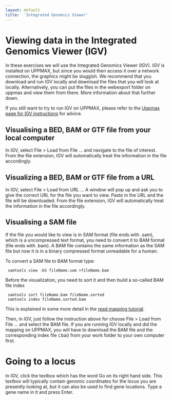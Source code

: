 ```yaml
---
layout: default
title:  'Integrated Genomics Viewer'
---
```


# Viewing data in the Integrated Genomics Viewer (IGV)


In these exercises we will use the  Integrated Genomics Viewer (IGV). 
IGV is installed on UPPMAX, but since you would then access it over a network connection, the graphics might be sluggish. We recommend that you download and run IGV locally and download the files that you will look at locally. Alternatively, you can put the files in the webexport folder on uppmax and view them from there. More information about that further down. 

If you still want to try to run IGV on UPPMAX, please refer to the 
[Uppmax page for IGV instructions](http://uppmax.uu.se/support/user-guides/integrative-genomics-viewer--igv--guide/) for advice.  

## Visualising a BED, BAM or GTF file from your local computer                                                          

In IGV, select File > Load from File ... and navigate to the file of interest. From 
the file extension, IGV will automatically treat the information in the file accordingly. 

## Visualizing a BED, BAM or GTF file from a URL

In IGV, select File > Load from URL ... A window will pop up and ask you to give the correct URL for the file you want to view. Paste in the URL and the file will be downloaded. From 
the file extension, IGV will automatically treat the information in the file accordingly. 

## Visualising a SAM file

If the file you would like to view is in SAM format (file ends with .sam), which is a uncompressed text format, 
you need to convert it to BAM format (file ends with .bam). A BAM file contains the same information as the SAM file but now it is in a binary compressed format unreadable for a human. 

To convert a SAM file to BAM format type:

     samtools view -bS fileName.sam >fileName.bam

Before the visualization, you need to sort it and then build a so-called BAM file index

     samtools sort fileName.bam fileName.sorted
     samtools index fileName.sorted.bam

This is explained in some more detail in the [read mapping tutorial](mapping_reads).

Then, in IGV, just follow the instruction above for choose File > Load from File ... and select the BAM file. 
If you are running IGV locally and did the mapping on UPPMAX, you will have to 
download the BAM file and the corresponding index file (.bai) from your work folder 
to your own computer first.


Going to a locus
================

In IGV, click the textbox which has the word 
Go on its right hand side. This textbox will typically contain genomic coordinates for 
the locus you are presently looking at, but it can also be used to find gene locations. 
Type a gene name in it and press Enter.




